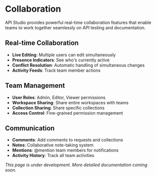# Collaboration

API Studio provides powerful real-time collaboration features that enable teams to work together seamlessly on API testing and documentation.

## Real-time Collaboration

- **Live Editing**: Multiple users can edit simultaneously
- **Presence Indicators**: See who's currently active
- **Conflict Resolution**: Automatic handling of simultaneous changes
- **Activity Feeds**: Track team member actions

## Team Management

- **User Roles**: Admin, Editor, Viewer permissions
- **Workspace Sharing**: Share entire workspaces with teams
- **Collection Sharing**: Share specific collections
- **Access Control**: Fine-grained permission management

## Communication

- **Comments**: Add comments to requests and collections
- **Notes**: Collaborative note-taking system
- **Mentions**: @mention team members for notifications
- **Activity History**: Track all team activities

*This page is under development. More detailed documentation coming soon.*